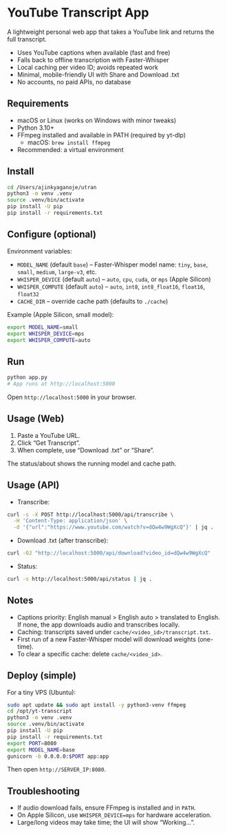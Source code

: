 # YouTube Transcript App

A lightweight personal web app that takes a YouTube link and returns the full transcript.

- Uses YouTube captions when available (fast and free)
- Falls back to offline transcription with Faster-Whisper
- Local caching per video ID; avoids repeated work
- Minimal, mobile-friendly UI with Share and Download .txt
- No accounts, no paid APIs, no database

## Requirements

- macOS or Linux (works on Windows with minor tweaks)
- Python 3.10+
- FFmpeg installed and available in PATH (required by yt-dlp)
  - macOS: `brew install ffmpeg`
- Recommended: a virtual environment

## Install

```bash
cd /Users/ajinkyaganoje/utran
python3 -m venv .venv
source .venv/bin/activate
pip install -U pip
pip install -r requirements.txt
```

## Configure (optional)

Environment variables:

- `MODEL_NAME` (default `base`) – Faster-Whisper model name: `tiny`, `base`, `small`, `medium`, `large-v3`, etc.
- `WHISPER_DEVICE` (default `auto`) – `auto`, `cpu`, `cuda`, or `mps` (Apple Silicon)
- `WHISPER_COMPUTE` (default `auto`) – `auto`, `int8`, `int8_float16`, `float16`, `float32`
- `CACHE_DIR` – override cache path (defaults to `./cache`)

Example (Apple Silicon, small model):

```bash
export MODEL_NAME=small
export WHISPER_DEVICE=mps
export WHISPER_COMPUTE=auto
```

## Run

```bash
python app.py
# App runs at http://localhost:5000
```

Open `http://localhost:5000` in your browser.

## Usage (Web)

1. Paste a YouTube URL.
2. Click “Get Transcript”.
3. When complete, use “Download .txt” or “Share”.

The status/about shows the running model and cache path.

## Usage (API)

- Transcribe:

```bash
curl -s -X POST http://localhost:5000/api/transcribe \
  -H 'Content-Type: application/json' \
  -d '{"url":"https://www.youtube.com/watch?v=dQw4w9WgXcQ"}' | jq .
```

- Download .txt (after transcribe):

```bash
curl -OJ "http://localhost:5000/api/download?video_id=dQw4w9WgXcQ"
```

- Status:

```bash
curl -s http://localhost:5000/api/status | jq .
```

## Notes

- Captions priority: English manual > English auto > translated to English. If none, the app downloads audio and transcribes locally.
- Caching: transcripts saved under `cache/<video_id>/transcript.txt`.
- First run of a new Faster-Whisper model will download weights (one-time).
- To clear a specific cache: delete `cache/<video_id>`.

## Deploy (simple)

For a tiny VPS (Ubuntu):

```bash
sudo apt update && sudo apt install -y python3-venv ffmpeg
cd /opt/yt-transcript
python3 -m venv .venv
source .venv/bin/activate
pip install -U pip
pip install -r requirements.txt
export PORT=8080
export MODEL_NAME=base
gunicorn -b 0.0.0.0:$PORT app:app
```

Then open `http://SERVER_IP:8080`.

## Troubleshooting

- If audio download fails, ensure FFmpeg is installed and in `PATH`.
- On Apple Silicon, use `WHISPER_DEVICE=mps` for hardware acceleration.
- Large/long videos may take time; the UI will show “Working…”.


